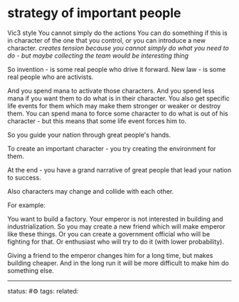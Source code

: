 # strategy of important people
Vic3 style
You cannot simply do the actions
You can do something if this is in character of the one that you control, or you can introduce a new character. *creates tension because you cannot simply do what you need to do - but maybe collecting the team would be interesting thing*

So invention - is some real people who drive it forward.
New law - is some real people who are activists.

And you spend mana to activate those characters. And you spend less mana if you want them to do what is in their character. You also get specific life events for them which may make them stronger or weaker or destroy them.
You can spend mana to force some character to do what is out of his character - but this means that some life event forces him to.

So you guide your nation through great people's hands.

To create an important character - you try creating the environment for them.

At the end - you have a grand narrative of great people that lead your nation to success.

Also characters may change and collide with each other.


For example:

You want to build a factory.
Your emperor is not interested in building and industrialization.
So you may create a new friend which will make emperor like these things.
Or you can create a government official who will be fighting for that.
Or enthusiast who will try to do it (with lower probability).


Giving a friend to the emperor changes him for a long time, but makes building cheaper. And in the long run it will be more difficult to make him do something else.

---
status: #⚙️ 
tags: 
related: 
